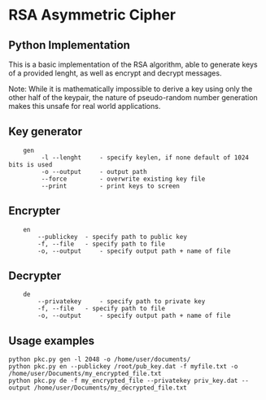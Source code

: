 # RSA Asymmetric Cipher
## Python Implementation

This is a basic implementation of the RSA algorithm, able to generate keys of a provided lenght, as well as encrypt and 
decrypt messages. 

Note: While it is mathematically impossible to derive a key using only the other half of the keypair, the nature of pseudo-random number generation makes this unsafe for real world applications. 

## Key generator     
```
	gen
		 -l --lenght     - specify keylen, if none default of 1024 bits is used
		 -o --output     - output path
		 --force         - overwrite existing key file
		 --print         - print keys to screen
```
## Encrypter
```
	en
		--publickey	 - specify path to public key
		-f, --file	 - specify path to file
		-o, --output	 - specify output path + name of file
```
## Decrypter
```
	de
		--privatekey	 - specify path to private key
		-f, --file	 - specify path to file
		-o, --output	 - specify output path + name of file
```
## Usage examples
```
python pkc.py gen -l 2048 -o /home/user/documents/
python pkc.py en --publickey /root/pub_key.dat -f myfile.txt -o /home/user/Documents/my_encrypted_file.txt
python pkc.py de -f my_encrypted_file --privatekey priv_key.dat --output /home/user/Documents/my_decrypted_file.txt
``` 
